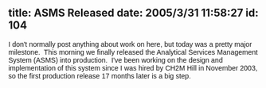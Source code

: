 title: ASMS Released
date: 2005/3/31 11:58:27
id: 104
---
<font face="Arial">I don't normally post anything about work on here, but today was a pretty major milestone.  This morning we finally released the Analytical Services Management System (ASMS) into production.  I've been working on the design and implementation of this system since I was hired by CH2M Hill in November 2003, so the first production release 17 months later is a big step.</font>
